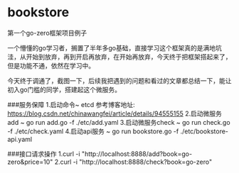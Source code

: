 # bookstore
第一个go-zero框架项目例子

一个懵懂的go学习者，搁置了半年多go基础，直接学习这个框架真的是满地坑洼，从开始到放弃，再到开启再放弃，在开始再放弃，今天终于把框架搭起来了，但是功能不通，依然在学习中。

今天终于调通了，截图一下，后续我把遇到的问题和看过的文章都总结一下，能让初入go门槛的同学，搭建起这个微服务。

###服务保障
1.启动命令~ etcd
参考博客地址: https://blog.csdn.net/chinawangfei/article/details/94555155
2.启动微服务add ~ go run add.go -f ./etc/add.yaml
3.启动微服务check ~ go run check.go -f ./etc/check.yaml
4.启动api服务 ~ go run bookstore.go -f ./etc/bookstore-api.yaml

###接口请求操作
1.curl -i "http://localhost:8888/add?book=go-zero&price=10"
2.curl -i "http://localhost:8888/check?book=go-zero"
